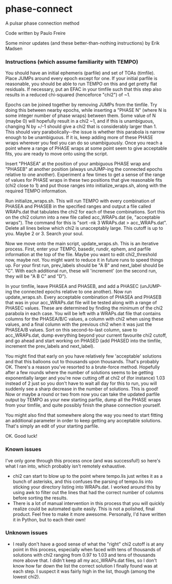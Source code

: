 # phase-connect
A pulsar phase connection method

Code written by Paulo Freire

Some minor updates (and these better-than-nothing instructions) by Erik Madsen

### Instructions (which assume familiarity with TEMPO)

You should have an initial ephemeris (parfile) and set of TOAs (timfile). Place JUMPs around every epoch except for one. If your initial parfile is reasonable, you should be able to run TEMPO on this and get pretty flat residuals. If necessary, put an EFAC in your timfile such that this step also results in a reduced chi-squared (henceforce "chi2") of ~1.

Epochs can be joined together by removing JUMPs from the timfile. Try doing this between nearby epochs, while inserting a "PHASE N" (where N is some integer number of phase wraps) between them. Some value of N (maybe 0) will hopefully result in a chi2 ~1, and if this is unambiguous, changing N by +/-1 should give a chi2 that is considerably larger than 1. This should vary parabolically--the issue is whether this parabola is narrow enough to be unambiguous. If it is, keep adding more of these PHASE wraps wherever you feel you can do so unambiguously. Once you reach a point where a range of PHASE wraps at some point seem to give acceptable fits, you are ready to move onto using the script.

Insert "PHASEA" at the position of your ambiguous PHASE wrap and "PHASEB" at another position (always unJUMP-ing the connected epochs relative to one another). Experiment a few times to get a sense of the range of values for PHASE wraps in these two positions that give reasonable fits (chi2 close to 1) and put those ranges into initialize_wraps.sh, along with the required TEMPO information.

Run initialize_wraps.sh. This will run TEMPO with every combination of PHASEA and PHASEB in the specified ranges and output a file called WRAPs.dat that tabulates the chi2 for each of these combinations. Sort this on the chi2 column into a new file called acc_WRAPs.dat (ie, "acceptable wraps"). The command for this is "sort -nk 3 WRAPs.dat > acc_WRAPs.dat". Delete all lines below which chi2 is unacceptably large. This cutoff is up to you. Maybe 2 or 3. Search your soul.

Now we move onto the main script, update_wraps.sh. This is an iterative process. First, enter your TEMPO, basedir, rundir, ephem, and parfile information at the top of the file. Maybe you want to edit chi2_threshold now, maybe not. You might want to reduce it in future runs to speed things up. For your first run, prev_labels should be "A B" and next_label should be "C". With each additional run, these will 'increment' (on the second run, they will be "A B C" and "D").

In your timfile, leave PHASEA and PHASEB, and add a PHASEC (unJUMP-ing the connected epochs relative to one another). Now run update_wraps.sh. Every acceptable combination of PHASEA and PHASEB that was in your acc_WRAPs.dat file will be tested along with a range of PHASEC values. These are determined by finding the minimum of the chi2 parabola in each case. You will be left with a WRAPs.dat file that contains columns for the PHASEA/B/C values, a column with chi2 when using these values, and a final column with the previous chi2 when it was just the PHASEA/B values. Sort on this second-to-last column, save to acc_WRAPs.dat, dump everything beyond your current favourite chi2 cutoff, and go ahead and start working on PHASED (add PHASED into the timfile, increment the prev_labels and next_label).

You might find that early on you have relatively few 'acceptable' solutions and that this balloons out to thousands upon thousands. That's probably OK. There's a reason you've resorted to a brute-force method. Hopefully after a few rounds where the number of solutions seems to be getting exponentially larger and you're now cutting off at chi2 of (for instance) 1.03 instead of 2 just so you don't have to wait all day for this to run, you will suddenly see a sharp decrease in the number of solutions. This is good! Now or maybe a round or two from now you can take the updated parfile output by TEMPO as your new starting parfile, dump all the PHASE wraps from your timfile, and quite possibly finish the phase connection yourself.

You might also find that somewhere along the way you need to start fitting an additional parameter in order to keep getting any acceptable solutions. That's simply an edit of your starting parfile.

OK. Good luck!

### Known issues

I've only gone through this process once (and was successful!) so here's what I ran into, which probably isn't remotely exhaustive.
* chi2 can start to blow up to the point where tempo.lis just writes it as a bunch of asterisks, and this confuses the parsing of tempo.lis into sticking your directory listing into WRAPs.dat. I worked around this by using awk to filter out the lines that had the correct number of columns before sorting the results.
* There is a lot of manual intervention in this process that you will quickly realize could be automated quite easily. This is not a polished, final product. Feel free to make it more awesome. Personally, I'd have written it in Python, but to each their own!

### Unknown issues

* I really don't have a good sense of what the "right" chi2 cutoff is at any point in this process, especially when faced with tens of thousands of solutions with chi2 ranging from 0.97 to 1.03 and tens of thousands more above that. I didn't keep all my acc_WRAPs.dat files, so I don't know how far down the list the correct solution I finally found was at each step. I suspect it was fairly high in the list, though (among the lowest chi2).
